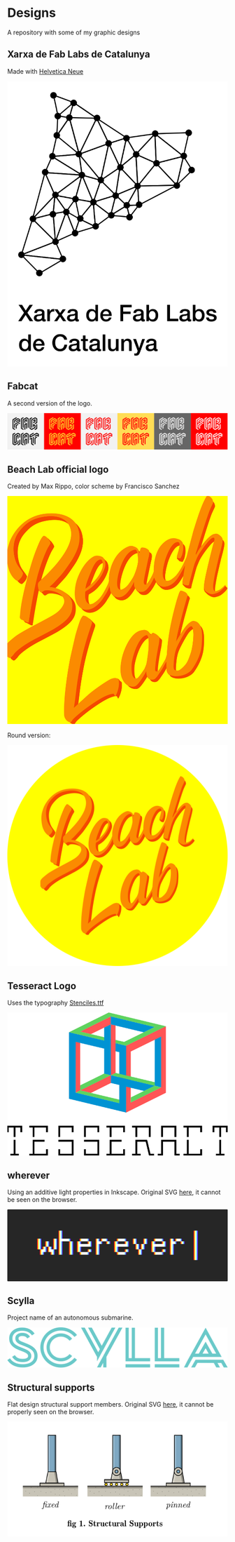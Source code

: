 # Designs

A repository with some of my graphic designs

## Xarxa de Fab Labs de Catalunya

Made with [Helvetica Neue](https://www.fonts.com/font/linotype/neue-helvetica)

![v2](fabcat1/fabcat.svg)

## Fabcat

A second version of the logo.

![v2](fabcat2/fabcatv2.svg)

## Beach Lab official logo

Created by Max Rippo, color scheme by Francisco Sanchez

![v2](beachlab/beachlab.svg)

Round version:

![round](beachlab/beachlabround.svg)

## Tesseract Logo

Uses the typography [Stenciles.ttf](tesseract/Stenciles.ttf)

![tesseract](tesseract/tesseract.svg)

## wherever

Using an additive light properties in Inkscape. Original SVG [here](wherever/wherever.svg), it cannot be seen on the browser.

![wherever](wherever/wherever.png)

## Scylla

Project name of an autonomous submarine.

![scylla](scylla/scyllalogo.svg)

## Structural supports

Flat design structural support members. Original SVG [here](structural/structural.svg), it cannot be properly seen on the browser.

![structural-supports](structural/structural.png)